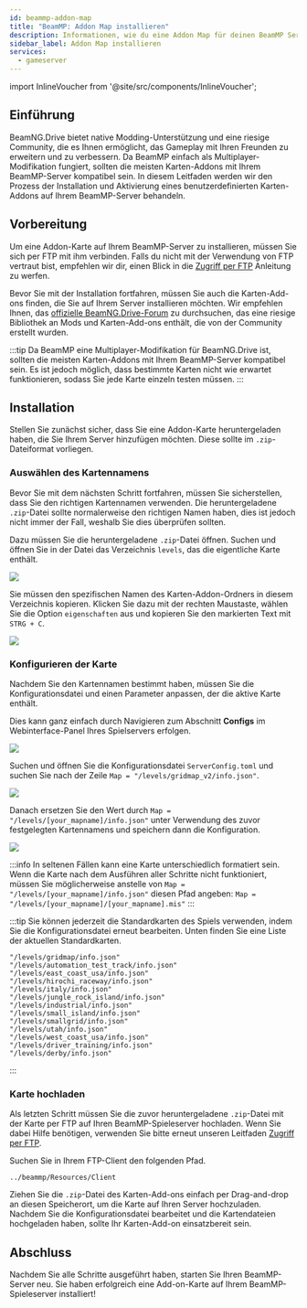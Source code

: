```yaml
---
id: beammp-addon-map
title: "BeamMP: Addon Map installieren"
description: Informationen, wie du eine Addon Map für deinen BeamMP Server von ZAP-Hosting installieren kannst - ZAP-Hosting.com Dokumentation
sidebar_label: Addon Map installieren
services:
  - gameserver
---
```


import InlineVoucher from '@site/src/components/InlineVoucher';

## Einführung

BeamNG.Drive bietet native Modding-Unterstützung und eine riesige Community, die es Ihnen ermöglicht, das Gameplay mit Ihren Freunden zu erweitern und zu verbessern. Da BeamMP einfach als Multiplayer-Modifikation fungiert, sollten die meisten Karten-Addons mit Ihrem BeamMP-Server kompatibel sein. In diesem Leitfaden werden wir den Prozess der Installation und Aktivierung eines benutzerdefinierten Karten-Addons auf Ihrem BeamMP-Server behandeln.

<InlineVoucher />

## Vorbereitung

Um eine Addon-Karte auf Ihrem BeamMP-Server zu installieren, müssen Sie sich per FTP mit ihm verbinden. Falls du nicht mit der Verwendung von FTP vertraut bist, empfehlen wir dir, einen Blick in die [Zugriff per FTP](gameserver-ftpaccess.md) Anleitung zu werfen.

Bevor Sie mit der Installation fortfahren, müssen Sie auch die Karten-Add-ons finden, die Sie auf Ihrem Server installieren möchten. Wir empfehlen Ihnen, das [offizielle BeamNG.Drive-Forum](https://www.beamng.com/resources/categories/terrains-levels-maps.9/) zu durchsuchen, das eine riesige Bibliothek an Mods und Karten-Add-ons enthält, die von der Community erstellt wurden. 

:::tip
Da BeamMP eine Multiplayer-Modifikation für BeamNG.Drive ist, sollten die meisten Karten-Addons mit Ihrem BeamMP-Server kompatibel sein. Es ist jedoch möglich, dass bestimmte Karten nicht wie erwartet funktionieren, sodass Sie jede Karte einzeln testen müssen.
:::

## Installation

Stellen Sie zunächst sicher, dass Sie eine Addon-Karte heruntergeladen haben, die Sie Ihrem Server hinzufügen möchten. Diese sollte im `.zip`-Dateiformat vorliegen.

### Auswählen des Kartennamens

Bevor Sie mit dem nächsten Schritt fortfahren, müssen Sie sicherstellen, dass Sie den richtigen Kartennamen verwenden. Die heruntergeladene `.zip`-Datei sollte normalerweise den richtigen Namen haben, dies ist jedoch nicht immer der Fall, weshalb Sie dies überprüfen sollten.

Dazu müssen Sie die heruntergeladene `.zip`-Datei öffnen. Suchen und öffnen Sie in der Datei das Verzeichnis `levels`, das die eigentliche Karte enthält.

![](https://screensaver01.zap-hosting.com/index.php/s/8cGobQaKBJmexwK/preview)

Sie müssen den spezifischen Namen des Karten-Addon-Ordners in diesem Verzeichnis kopieren. Klicken Sie dazu mit der rechten Maustaste, wählen Sie die Option `eigenschaften` aus und kopieren Sie den markierten Text mit `STRG + C`.

![](https://screensaver01.zap-hosting.com/index.php/s/D4AnY5zbfHMgMwR/preview)

### Konfigurieren der Karte

Nachdem Sie den Kartennamen bestimmt haben, müssen Sie die Konfigurationsdatei und einen Parameter anpassen, der die aktive Karte enthält.

Dies kann ganz einfach durch Navigieren zum Abschnitt **Configs** im Webinterface-Panel Ihres Spielservers erfolgen.

![](https://screensaver01.zap-hosting.com/index.php/s/QnQHKiaG6oia3qJ/preview)

Suchen und öffnen Sie die Konfigurationsdatei `ServerConfig.toml` und suchen Sie nach der Zeile `Map = "/levels/gridmap_v2/info.json"`.

![](https://screensaver01.zap-hosting.com/index.php/s/PiatDsnqPpoiZr4/preview)

Danach ersetzen Sie den Wert durch `Map = "/levels/[your_mapname]/info.json"` unter Verwendung des zuvor festgelegten Kartennamens und speichern dann die Konfiguration.

![](https://screensaver01.zap-hosting.com/index.php/s/kFgGEKgrXTQsqYZ/preview)

:::info
In seltenen Fällen kann eine Karte unterschiedlich formatiert sein. Wenn die Karte nach dem Ausführen aller Schritte nicht funktioniert, müssen Sie möglicherweise anstelle von `Map = "/levels/[your_mapname]/info.json"` diesen Pfad angeben: `Map = "/levels/[your_mapname]/[your_mapname].mis"`
:::

:::tip
Sie können jederzeit die Standardkarten des Spiels verwenden, indem Sie die Konfigurationsdatei erneut bearbeiten. Unten finden Sie eine Liste der aktuellen Standardkarten.
```
"/levels/gridmap/info.json"
"/levels/automation_test_track/info.json"
"/levels/east_coast_usa/info.json"
"/levels/hirochi_raceway/info.json"
"/levels/italy/info.json"
"/levels/jungle_rock_island/info.json"
"/levels/industrial/info.json"
"/levels/small_island/info.json"
"/levels/smallgrid/info.json"
"/levels/utah/info.json"
"/levels/west_coast_usa/info.json"
"/levels/driver_training/info.json"
"/levels/derby/info.json"
```
:::

### Karte hochladen 

Als letzten Schritt müssen Sie die zuvor heruntergeladene `.zip`-Datei mit der Karte per FTP auf Ihren BeamMP-Spieleserver hochladen. Wenn Sie dabei Hilfe benötigen, verwenden Sie bitte erneut unseren Leitfaden [Zugriff per FTP](gameserver-ftpaccess.md).

Suchen Sie in Ihrem FTP-Client den folgenden Pfad.
```
../beammp/Resources/Client
```

Ziehen Sie die `.zip`-Datei des Karten-Add-ons einfach per Drag-and-drop an diesen Speicherort, um die Karte auf Ihren Server hochzuladen. Nachdem Sie die Konfigurationsdatei bearbeitet und die Kartendateien hochgeladen haben, sollte Ihr Karten-Add-on einsatzbereit sein.

## Abschluss

Nachdem Sie alle Schritte ausgeführt haben, starten Sie Ihren BeamMP-Server neu. Sie haben erfolgreich eine Add-on-Karte auf Ihrem BeamMP-Spieleserver installiert!